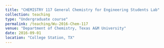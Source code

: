 ```yaml
---
title: "CHEMISTRY 117 General Chemistry for Engineering Students Lab"
collection: teaching
type: "Undergraduate course"
permalink: /teaching/Wu-2016-Chem-117
venue: "Department of Chemistry, Texas A&M University"
date: 2016-09-01
location: "College Station, TX"
---
```

